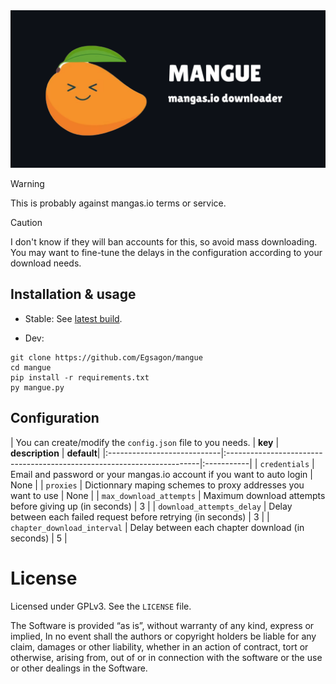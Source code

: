 <img src="https://github.com/Egsagon/mangue/blob/cf8c6233cc0e096749bb813edb3d91ba8e092493/mangue.png" width="600px">

> [!WARNING]
> This is probably against mangas.io terms or service.

> [!CAUTION]
> I don't know if they will ban accounts for this, so avoid mass downloading. You may want to fine-tune the delays in the configuration according to your download needs.

## Installation & usage

- Stable: See [latest build](https://github.com/Egsagon/mangue/releases/latest).

- Dev:
```
git clone https://github.com/Egsagon/mangue
cd mangue
pip install -r requirements.txt
py mangue.py
```

## Configuration

| You can create/modify the `config.json` file to you needs.
| **key**                     | **description**                                                        | **default**|
|:----------------------------|:-----------------------------------------------------------------------|:-----------|
| `credentials`               | Email and password or your mangas.io account if you want to auto login | None       |
| `proxies`                   | Dictionnary maping schemes to proxy addresses you want to use          | None       |
| `max_download_attempts`     | Maximum download attempts before giving up (in seconds)                | 3          |
| `download_attempts_delay`   | Delay between each failed request before retrying (in seconds)         | 3          |
| `chapter_download_interval` | Delay between each chapter download (in seconds)                       | 5          |

# License

Licensed under GPLv3. See the `LICENSE` file.

The Software is provided “as is”, without warranty of any kind, express or implied, In no event shall the authors or copyright holders be liable for any claim, damages or other liability, whether in an action of contract, tort or otherwise, arising from, out of or in connection with the software or the use or other dealings in the Software.
